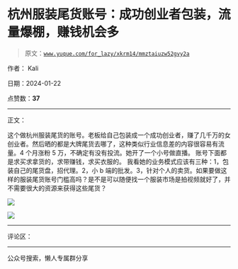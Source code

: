 # 杭州服装尾货账号：成功创业者包装，流量爆棚，赚钱机会多

> 原文：[`www.yuque.com/for_lazy/xkrm14/mmztaiuzw52gvy2a`](https://www.yuque.com/for_lazy/xkrm14/mmztaiuzw52gvy2a)

作者： Kali

日期：2024-01-22

点赞数：**37**

* * *

正文：

这个做杭州服装尾货的账号。老板给自己包装成一个成功创业者，赚了几千万的女创业者。然后晒的都是大牌尾货去哪了，这种类似行业信息差的内容很容易有流量。4 个月涨粉 5 万，不确定有没有投流。她开了一个小号做直播。
账号下面都是求买求拿货的，求带赚钱，求买衣服的。
我看她的业务模式应该有三种：1，包装自己的尾货盘，招代理。2，小 b 端的批发。3，针对个人的卖货。如果要做这样的服装尾货账号门槛高吗？是不是可以随便找一个服装市场是拍视频就好了，并不需要很大的资源来获得这些尾货？

![](img/4937b7734cd86d34eaa02058a5c641e8.png)

![](img/8705ee016a614f780d4f115274c69472.png)

* * *

评论区：

* * *

公众号搜索，懒人专属群分享